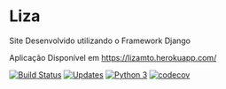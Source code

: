 # Liza

Site Desenvolvido utilizando o Framework Django

Aplicação Disponível em https://lizamto.herokuapp.com/


[![Build Status](https://travis-ci.com/joaby12/Liza.svg?branch=master)](https://travis-ci.com/joaby12/Liza)
[![Updates](https://pyup.io/repos/github/joaby12/Liza/shield.svg)](https://pyup.io/repos/github/joaby12/Liza/)
[![Python 3](https://pyup.io/repos/github/joaby12/Liza/python-3-shield.svg)](https://pyup.io/repos/github/joaby12/Liza/)
[![codecov](https://codecov.io/gh/joaby12/Liza/branch/master/graph/badge.svg)](https://codecov.io/gh/joaby12/Liza)

